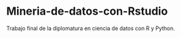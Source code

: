 # Mineria-de-datos-con-Rstudio
Trabajo final de la diplomatura en ciencia de datos con R y Python. 
